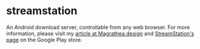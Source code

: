 streamstation
=============

An Android download server, controllable from any web browser.
For more information, please visit my [article at Magrathea design](http://www.magratheadesign.co.nf/index.php?id=15) and [StreamStation's page](https://play.google.com/store/apps/details?id=com.magratheadesign.streamstation) on the Google Play store.
